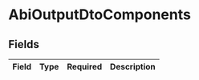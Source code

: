 # AbiOutputDtoComponents


## Fields

| Field       | Type        | Required    | Description |
| ----------- | ----------- | ----------- | ----------- |